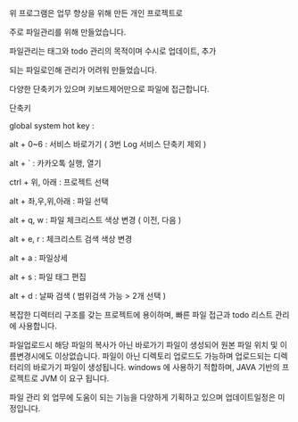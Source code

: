 위 프로그램은 업무 향상을 위해 만든 개인 프로젝트로 

주로 파일관리를 위해 만들었습니다.

파일관리는 태그와 todo 관리의 목적이며 수시로 업데이트, 추가 

되는 파일로인해 관리가 어려워 만들었습니다.

다양한 단축키가 있으며 키보드제어만으로 파일에 접근합니다.


단축키

global system hot key : 

alt + 0~6 : 서비스 바로가기 ( 3번 Log 서비스 단축키 제외 )

alt + ` : 카카오톡 실행, 열기

ctrl + 위, 아래 : 프로젝트 선택

alt + 좌,우,위,아래 : 파일 선택

alt + q, w : 파일 체크리스트 색상 변경 ( 이전, 다음 )

alt + e, r : 체크리스트 검색 색상 변경

alt + a : 파일상세

alt + s : 파일 태그 편집

alt + d : 날짜 검색 ( 범위검색 가능 > 2개 선택 )

복잡한 디렉터리 구조를 갖는 프로젝트에 용이하며, 빠른 파일 접근과 todo 리스트 관리에 사용합니다.

파일업로드시 해당 파일의 복사가 아닌 바로가기 파일이 생성되어 원본 파일 위치 및 이름변경시에도 이상없습니다. 파일이 아닌 디렉토리 업로드도 가능하며 업로드되는 디렉터리의 바로가기 파일이 생성됩니다. windows 에 사용하기 적합하며, JAVA 기반의 프로젝트로 JVM 이 요구 됩니다. 

파일 관리 외 업무에 도움이 되는 기능을 다양하게 기획하고 있으며 업데이트일정은 미정입니다.
